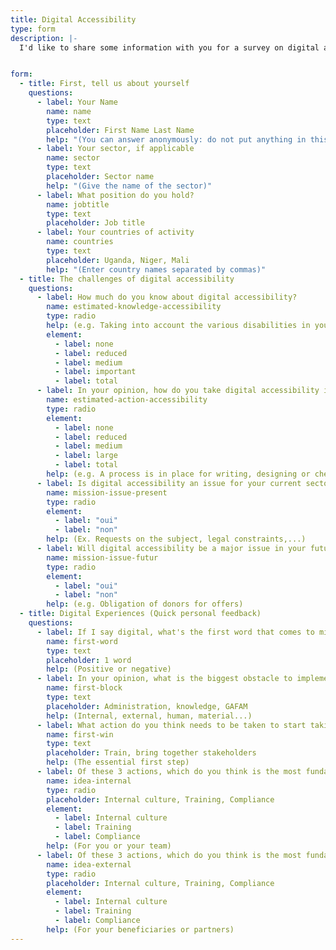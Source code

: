 ```yaml
---
title: Digital Accessibility
type: form
description: |-
  I'd like to share some information with you for a survey on digital accessibility. 


form:
  - title: First, tell us about yourself
    questions:
      - label: Your Name
        name: name
        type: text
        placeholder: First Name Last Name
        help: "(You can answer anonymously: do not put anything in this field)"
      - label: Your sector, if applicable
        name: sector
        type: text
        placeholder: Sector name
        help: "(Give the name of the sector)"
      - label: What position do you hold?
        name: jobtitle
        type: text
        placeholder: Job title
      - label: Your countries of activity
        name: countries
        type: text
        placeholder: Uganda, Niger, Mali
        help: "(Enter country names separated by commas)"
  - title: The challenges of digital accessibility
    questions:
      - label: How much do you know about digital accessibility?
        name: estimated-knowledge-accessibility
        type: radio
        help: (e.g. Taking into account the various disabilities in your activities, knowledge of the laws that apply in your context, impacts on beneficiaries...)
        element:
          - label: none
          - label: reduced
          - label: medium
          - label: important
          - label: total
      - label: In your opinion, how do you take digital accessibility into account in your projects?
        name: estimated-action-accessibility
        type: radio
        element:
          - label: none
          - label: reduced
          - label: medium
          - label: large
          - label: total
        help: (e.g. A process is in place for writing, designing or checking compliance)
      - label: Is digital accessibility an issue for your current sector or activities?
        name: mission-issue-present
        type: radio
        element:
          - label: "oui"
          - label: "non"
        help: (Ex. Requests on the subject, legal constraints,...)
      - label: Will digital accessibility be a major issue in your future activities?
        name: mission-issue-futur
        type: radio
        element:
          - label: "oui"
          - label: "non"
        help: (e.g. Obligation of donors for offers)
  - title: Digital Experiences (Quick personal feedback)
    questions:
      - label: If I say digital, what's the first word that comes to mind?
        name: first-word
        type: text
        placeholder: 1 word
        help: (Positive or negative)
      - label: In your opinion, what is the biggest obstacle to implementing digital accessibility?
        name: first-block
        type: text
        placeholder: Administration, knowledge, GAFAM
        help: (Internal, external, human, material...)
      - label: What action do you think needs to be taken to start taking digital inclusion issues into account?
        name: first-win
        type: text
        placeholder: Train, bring together stakeholders
        help: (The essential first step)
      - label: Of these 3 actions, which do you think is the most fundamental internally?
        name: idea-internal
        type: radio
        placeholder: Internal culture, Training, Compliance
        element:
          - label: Internal culture
          - label: Training
          - label: Compliance
        help: (For you or your team)
      - label: Of these 3 actions, which do you think is the most fundamental externally?
        name: idea-external
        type: radio
        placeholder: Internal culture, Training, Compliance
        element:
          - label: Internal culture
          - label: Training
          - label: Compliance
        help: (For your beneficiaries or partners)
---
```

